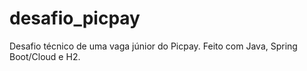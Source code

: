 # desafio_picpay
Desafio técnico de uma vaga júnior do Picpay. Feito com Java, Spring Boot/Cloud e H2.
